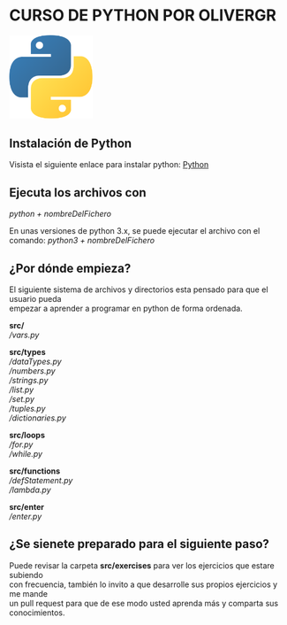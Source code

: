 # CURSO DE PYTHON POR OLIVERGR

<img style="width:30%;" src="./img/python.svg" alt="">

## Instalación de Python
Visista el siguiente enlace para instalar python:
[Python](https://www.python.org/downloads/)  

## Ejecuta los archivos con   
*python + nombreDelFichero*

En unas versiones de python 3.x, se puede ejecutar 
el archivo con el comando:
*python3 + nombreDelFichero*

## ¿Por dónde empieza?  
El siguiente sistema de archivos y directorios esta 
pensado para que el usuario pueda  
empezar a aprender a programar en python de forma ordenada.  

**src/**  
*/vars.py*  

**src/types**  
*/dataTypes.py*  
*/numbers.py*  
*/strings.py*  
*/list.py*  
*/set.py*  
*/tuples.py*  
*/dictionaries.py*  

**src/loops**  
*/for.py*  
*/while.py*  

**src/functions**  
*/defStatement.py*  
*/lambda.py*  

**src/enter**  
*/enter.py*  

## ¿Se sienete preparado para el siguiente paso?  
Puede revisar la carpeta **src/exercises** para ver los ejercicios que estare subiendo  
con frecuencia, también lo invito a que desarrolle sus propios ejercicios y me mande  
un pull request para que de ese modo usted aprenda más y comparta sus conocimientos.

